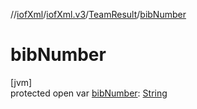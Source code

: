 //[iofXml](../../../index.md)/[iofXml.v3](../index.md)/[TeamResult](index.md)/[bibNumber](bib-number.md)

# bibNumber

[jvm]\
protected open var [bibNumber](bib-number.md): [String](https://docs.oracle.com/javase/8/docs/api/java/lang/String.html)
